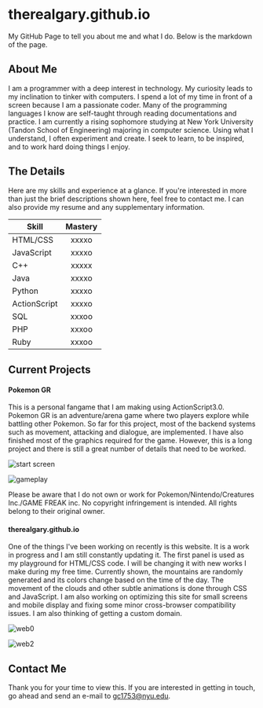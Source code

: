 therealgary.github.io
===
My GitHub Page to tell you about me and what I do.
Below is the markdown of the page.

## About Me
I am a programmer with a deep interest in technology. My curiosity leads to my inclination to tinker with computers. I spend a lot of my time in front of a screen because I am a passionate coder. Many of the programming languages I know are self-taught through reading documentations and practice. I am currently a rising sophomore studying at New York University (Tandon School of Engineering) majoring in computer science. Using what I understand, I often experiment and create. I seek to learn, to be inspired, and to work hard doing things I enjoy.

## The Details
Here are my skills and experience at a glance. If you're interested in more than just the brief descriptions shown here, feel free to contact me. I can also provide my resume and any supplementary information.

Skill | Mastery
--- | :---:
HTML/CSS	|xxxxo
JavaScript	|xxxxo
C++	|xxxxx
Java	|xxxxo
Python	|xxxxo
ActionScript	|xxxxo
SQL	|xxxoo
PHP	|xxxoo
Ruby	|xxxoo

## Current Projects
#### Pokemon GR
This is a personal fangame that I am making using ActionScript3.0. Pokemon GR is an adventure/arena game where two players explore while battling other Pokemon. So far for this project, most of the backend systems such as movement, attacking and dialogue, are implemented. I have also finished most of the graphics required for the game. However, this is a long project and there is still a great number of details that need to be worked.

![start screen](https://therealgary.github.io/img/pgr0.png)

![gameplay](https://therealgary.github.io/img/pgr3.png)

Please be aware that I do not own or work for Pokemon/Nintendo/Creatures Inc./GAME FREAK inc. No copyright infringement is intended. All rights belong to their original owner.

#### therealgary.github.io
One of the things I've been working on recently is this website. It is a work in progress and I am still constantly updating it. The first panel is used as my playground for HTML/CSS code. I will be changing it with new works I make during my free time. Currently shown, the mountains are randomly generated and its colors change based on the time of the day. The movement of the clouds and other subtle animations is done through CSS and JavaScript. I am also working on optimizing this site for small screens and mobile display and fixing some minor cross-browser compatibility issues. I am also thinking of getting a custom domain.

![web0](https://therealgary.github.io/img/web0.png)

![web2](https://therealgary.github.io/img/web2.png)

## Contact Me
Thank you for your time to view this. If you are interested in getting in touch, go ahead and send an e-mail to gc1753@nyu.edu. 